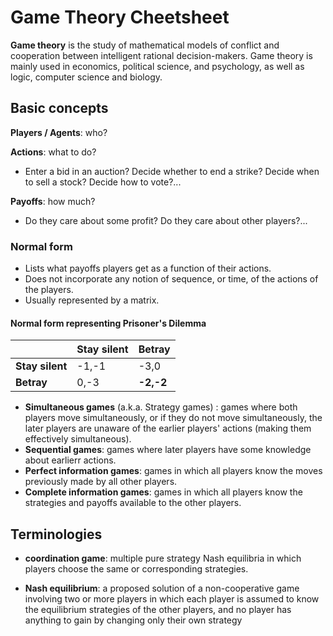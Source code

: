 # Game Theory Cheetsheet

**Game theory** is the study of mathematical models of conflict and cooperation between intelligent rational decision-makers. Game theory is mainly used in economics, political science, and psychology, as well as logic, computer science and biology.

## Basic concepts

**Players / Agents**: who?

**Actions**: what to do?
- Enter a bid in an auction? Decide whether to end a strike? Decide when to sell a stock? Decide how to vote?...

**Payoffs**: how much?
- Do they care about some profit? Do they care about other players?...

### Normal form 

- Lists what payoffs players get as a function of their actions. 
- Does not incorporate any notion of sequence, or time, of the actions of the players.
- Usually represented by a matrix.

#### Normal form representing Prisoner's Dilemma
|                 | **Stay silent**       | **Betray**          |
| ---             | ---                   | ---                 |
| **Stay silent** | -1,-1                 | -3,0                |
| **Betray**      | 0,-3                  | **-2,-2**           |

* __Simultaneous games__ (a.k.a. Strategy games) : games where both players move simultaneously, or if they do not move simultaneously, the later players are unaware of the earlier players' actions (making them effectively simultaneous).
* __Sequential games__: games where later players have some knowledge about earlierr actions.
* __Perfect information games__: games in which all players know the moves previously made by all other players.
* __Complete information games__: games in which all players know the strategies and payoffs available to the other players.


## Terminologies
* __coordination game__: multiple pure strategy Nash equilibria in which players choose the same or corresponding strategies.

* __Nash equilibrium__: a proposed solution of a non-cooperative game involving two or more players in which each player is assumed to know the equilibrium strategies of the other players, and no player has anything to gain by changing only their own strategy
